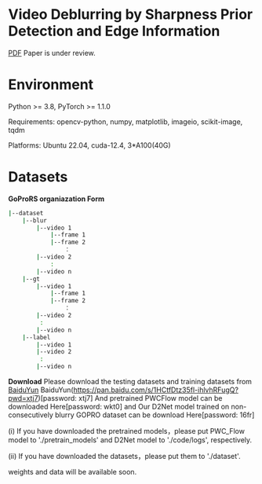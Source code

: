 # Video Deblurring by Sharpness Prior Detection and Edge Information
[PDF](https://arxiv.org/abs/2501.12246)    Paper is under review.

# Environment
Python >= 3.8, PyTorch >= 1.1.0

Requirements: opencv-python, numpy, matplotlib, imageio, scikit-image, tqdm

Platforms: Ubuntu 22.04, cuda-12.4, 3*A100(40G)

# Datasets
**GoProRS organiazation Form**
```bash
|--dataset
    |--blur  
        |--video 1
            |--frame 1
            |--frame 2
                ：  
        |--video 2
            :
        |--video n
    |--gt
        |--video 1
            |--frame 1
            |--frame 2
                ：  
        |--video 2
         :
        |--video n
    |--label
        |--video 1
        |--video 2
         :
        |--video n
```
**Download**
Please download the testing datasets and training datasets from [BaiduYun]([https://pan.baidu.com/s/1HCtfDtz35fl-ihlvhRFugQ?pwd=xtj7])
BaiduYun(https://pan.baidu.com/s/1HCtfDtz35fl-ihlvhRFugQ?pwd=xtj7)[password: xtj7]
And pretrained PWCFlow model can be downloaded Here[password: wkt0] and Our D2Net model trained on non-consecutively blurry GOPRO dataset can be download Here[password: 16fr]

(i) If you have downloaded the pretrained models，please put PWC_Flow model to './pretrain_models' and D2Net model to './code/logs', respectively.

(ii) If you have downloaded the datasets，please put them to './dataset'.

weights and data will be available soon.
